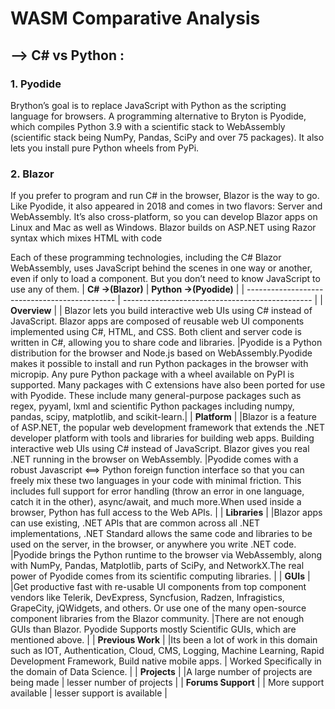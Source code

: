 # WASM Comparative Analysis 
## --> C# vs Python :
### 1. Pyodide
Brython’s goal is to replace JavaScript with Python as the scripting language for browsers. A programming alternative to Bryton is Pyodide, which compiles Python 3.9 with a scientific stack to WebAssembly (scientific stack being NumPy, Pandas, SciPy and over 75 packages). It also lets you install pure Python wheels from PyPi. 

### 2. Blazor
If you prefer to program and run C# in the browser, Blazor is the way to go. Like Pyodide, it also appeared in 2018 and comes in two flavors: Server and WebAssembly.  It’s also cross-platform, so you can develop Blazor apps on Linux and Mac as well as Windows. Blazor builds on ASP.NET using Razor syntax which mixes HTML with code

Each of these programming technologies, including the C# Blazor WebAssembly, uses JavaScript behind the scenes in one way or another, even if only to load a component. But you don’t need to know JavaScript to use any of them.
| **C# ->(Blazor)**                                        | **Python ->(Pyodide)**                                      |
| --------------------------------------------- | ----------------------------------------------- |
| **Overview**                               |
| Blazor lets you build interactive web UIs using C# instead of JavaScript. Blazor apps are composed of reusable web UI components implemented using C#, HTML, and CSS. Both client and server code is written in C#, allowing you to share code and libraries.                          |Pyodide is a Python distribution for the browser and Node.js based on WebAssembly.Pyodide makes it possible to install and run Python packages in the browser with micropip. Any pure Python package with a wheel available on PyPI is supported. Many packages with C extensions have also been ported for use with Pyodide. These include many general-purpose packages such as regex, pyyaml, lxml and scientific Python packages including numpy, pandas, scipy, matplotlib, and scikit-learn.|
| **Platform**                               |
|Blazor is a feature of ASP.NET, the popular web development framework that extends the .NET developer platform with tools and libraries for building web apps. Building interactive web UIs using C# instead of JavaScript. Blazor gives you real .NET running in the browser on WebAssembly.                           |Pyodide comes with a robust Javascript ⟺ Python foreign function interface so that you can freely mix these two languages in your code with minimal friction. This includes full support for error handling (throw an error in one language, catch it in the other), async/await, and much more.When used inside a browser, Python has full access to the Web APIs.            |
| **Libraries**                               |
|Blazor apps can use existing, .NET APIs that are common across all .NET implementations, .NET Standard allows the same code and libraries to be used on the server, in the browser, or anywhere you write .NET code.                            |Pyodide brings the Python runtime to the browser via WebAssembly, along with NumPy, Pandas, Matplotlib, parts of SciPy, and NetworkX.The real power of Pyodide comes from its scientific computing libraries.             |
| **GUIs**                               |
|Get productive fast with re-usable UI components from top component vendors like Telerik, DevExpress, Syncfusion, Radzen, Infragistics, GrapeCity, jQWidgets, and others. Or use one of the many open-source component libraries from the Blazor community.                            |There are not enough GUIs than Blazor. Pyodide Supports mostly Scientific GUIs, which are mentioned above.              |
| **Previous Work**                               |
|Its been a lot of work in this domain such as IOT, Authentication, Cloud, CMS, Logging, Machine Learning, Rapid Development Framework, Build native mobile apps.                            | Worked Specifically in the domain of Data Science.             |
| **Projects**                               |
|A large number of projects are being made                          | lesser number of projects             |
| **Forums Support**                               |
|  More support available                            |  lesser support is available             |
